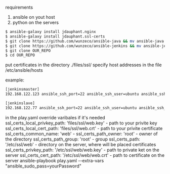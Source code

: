 requirements
1. ansible on yout host
2. python on the servers
```sh
$ ansible-galaxy install jdauphant.nginx
$ ansible-galaxy install jdauphant.ssl-certs
$ git clone https://github.com/wunzeco/ansible-java && mv ansible-java ~/.ansible/roles/wunzeco.java
$ git clone https://github.com/wunzeco/ansible-jenkins && mv ansible-jenkins ~/.ansible/roles/wunzeco.jenkins
$ git clone OUR_REPO
$ cd OUR_REPO
```
put certificates in the directory ./files/ssl/
specify host addresses in the file /etc/ansible/hosts

example:

```sh
[jenkinsmaster]
192.168.122.123 ansible_ssh_port=22 ansible_ssh_user=ubuntu ansible_ssh_private_key_file=~/.ssh/id_rsa

[jenkinslave]
192.168.122.77 ansible_ssh_port=22 ansible_ssh_user=ubuntu ansible_ssh_private_key_file=~/.ssh/id_rsa
```

in the play.yaml override varibales if it's needed
      ssl_certs_local_privkey_path: 'files/ssl/web.key' - path to your privite key
      ssl_certs_local_cert_path: 'files/ssl/web.crt'    - path to your privite certificate
      ssl_certs_common_name: 'web'                      - 
      ssl_certs_path_owner: 'root'                      - owner of the directory 
      ssl_certs_path_group: 'root'                      - group
      ssl_certs_path: '/etc/ssl/web'                    - directory on the server, where will be placed certificates
      ssl_certs_privkey_path: '/etc/ssl/web/web.key'    - path to private ket on the server
      ssl_certs_cert_path: '/etc/ssl/web/web.crt'       - path to certificate on the server
ansible-playbook play.yaml --extra-vars "ansible_sudo_pass=yourPassword"

